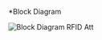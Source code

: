 *Block Diagram

![Block Diagram RFID Att](https://user-images.githubusercontent.com/34639178/155113669-6afc12a4-0f5e-4529-bef4-7c76789e5807.jpg)
